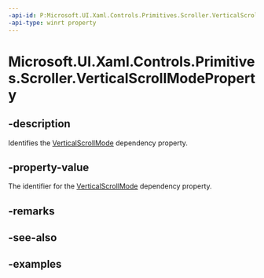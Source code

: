 ```yaml
---
-api-id: P:Microsoft.UI.Xaml.Controls.Primitives.Scroller.VerticalScrollModeProperty
-api-type: winrt property
---
```


# Microsoft.UI.Xaml.Controls.Primitives.Scroller.VerticalScrollModeProperty

<!--
public static Windows.UI.Xaml.DependencyProperty VerticalScrollModeProperty { get; }
-->

## -description

Identifies the [VerticalScrollMode](scroller_verticalscrollmode.md) dependency property.

## -property-value

The identifier for the [VerticalScrollMode](scroller_verticalscrollmode.md) dependency property.

## -remarks

## -see-also

## -examples

